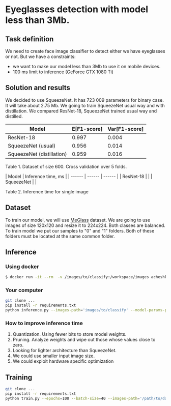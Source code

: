 # Eyeglasses detection with model less than 3Mb.

## Task definition

We need to create face image classifier to detect either we have eyeglasses or not. But we have a constraints: 

* we want to make our model less than 3Mb to use it on mobile devices.
* 100 ms limit to inference (GeForce GTX 1080 Ti)

## Solution and results

We decided to use SqueezeNet. It has 723 009 parameters for binary case. It will take about 2.75 Mb.
We going to train SqueezeNet usual way and with distillation. We compared ResNet-18, SqueezeNet trained usual way and distilled.


| Model | E[F1-score] | Var[F1-score] | 
| ------ | ------ | ------ |
| ResNet-18 | 0.997 | 0.004 |
| SqueezeNet (usual) | 0.956 | 0.014 |
| SqueezeNet (distillation) |  0.959 | 0.016 |
Table 1. Dataset of size 600. Cross validation over 5 folds.


| Model | Inference time, ms | 
| ------ | ------ | ------ |
| ResNet-18 | |
| SqueezeNet | |

Table 2. Inference time for single image

## Dataset

To train our model, we will use [MeGlass](https://github.com/cleardusk/MeGlass) dataset. We are going to use images of size 120х120 and resize it to 224x224. Both classes are balanced. 
To train model we put our samples to "0" and "1" folders. Both of these folders must be located at the same common folder.


## Inference

### Using docker 

```sh
$ docker run -it --rm  -v /images/to/classify:/workspace/images acheshkov/glasses
```
### Your computer

```sh
git clone ...
pip install -r requirements.txt
python inference.py --images-path='images/to/classify' --model-params-path='./dist/squeezenet_params'
```

### How to improve inference time

1. Quantization. Using fewer bits to store model weights. 
2. Pruning. Analyze weights and wipe out those whose values close to zero.
3. Looking for lighter architecture than SqueezeNet.
4. We could use smaller input image size.
5. We could exploit hardware specific optimization


## Training
 
```sh
git clone ...
pip install -r requirements.txt
python train.py --epochs=100 --batch-size=40 --images-path='/path/to/dataset'
```